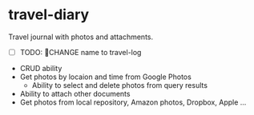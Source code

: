 # travel-diary

Travel journal with photos and attachments.

- [ ] TODO: CHANGE name to travel-log

- CRUD ability
- Get photos by locaion and time from Google Photos
  - Ability to select and delete photos from query results
- Ability to attach other documents
- Get photos from local repository, Amazon photos, Dropbox, Apple ...
